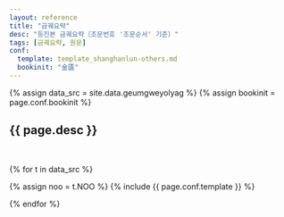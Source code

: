 ```yaml
---
layout: reference
title: "금궤요략"
desc: "등진본 금궤요략〔조문번호 '조문순서' 기준〕"
tags: [금궤요략, 원문]
conf:
  template: template_shanghanlun-others.md
  bookinit: "金匱"
---
```


{% assign data_src = site.data.geumgweyolyag %}
{% assign bookinit = page.conf.bookinit %}


{{ page.desc }}
--------------------

<br> 

{% for t in data_src %}

{% assign noo = t.NOO %}
{% include {{ page.conf.template }} %}

{% endfor %}
